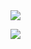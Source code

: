 
<a href="https://damien-schneider.pro/" target="_blank">
  <img src="https://github.com/user-attachments/assets/f1364824-0ce1-42bb-8261-2c5e15b610ba" />
</a>

[![](https://visitcount.itsvg.in/api?id=damien-schneider&label=Vues&color=12&icon=5&pretty=false)](https://visitcount.itsvg.in)
